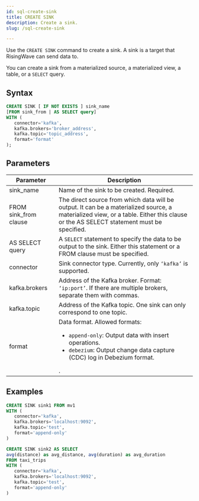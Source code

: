 ```yaml
---
id: sql-create-sink
title: CREATE SINK
description: Create a sink.
slug: /sql-create-sink

---
```


Use the `CREATE SINK` command to create a sink. A sink is a target that RisingWave can send data to. 

You can create a sink from a materialized source, a materialized view, a table, or a `SELECT` query.


## Syntax

```sql
CREATE SINK [ IF NOT EXISTS ] sink_name
[FROM sink_from | AS SELECT query]
WITH (
   connector='kafka',
   kafka.brokers='broker_address',
   kafka.topic='topic_address',
   format='format'
);
```

## Parameters


|Parameter | Description|
|---|---|
|sink_name| Name of the sink to be created. Required.|
|FROM sink_from clause| The direct source from which data will be output. It can be a materialized source, a materialized view, or a table. Either this clause or the AS SELECT statement must be specified.|
|AS SELECT query| A `SELECT` statement to specify the data to be output to the sink. Either this statement or a FROM clause must be specified.|
|connector| Sink connector type. Currently, only `‘kafka’` is supported.|
|kafka.brokers|Address of the Kafka broker. Format: `‘ip:port’`. If there are multiple brokers, separate them with commas. |
|kafka.topic|Address of the Kafka topic. One sink can only correspond to one topic.|
|format	| Data format. Allowed formats:<ul><li> `append-only`: Output data with insert operations.</li><li> `debezium`: Output change data capture (CDC) log in Debezium format.</li></ul>.|

## Examples

```sql
CREATE SINK sink1 FROM mv1 
WITH (
   connector='kafka',
   kafka.brokers='localhost:9092',
   kafka.topic='test',
   format='append-only'
)
```

```sql
CREATE SINK sink2 AS SELECT 
avg(distance) as avg_distance, avg(duration) as avg_duration 
FROM taxi_trips
WITH (
   connector='kafka',
   kafka.brokers='localhost:9092',
   kafka.topic='test',
   format='append-only'
)

```
